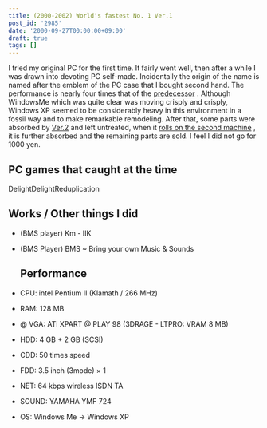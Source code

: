 ```yaml
---
title: (2000-2002) World's fastest No. 1 Ver.1
post_id: '2985'
date: '2000-09-27T00:00:00+09:00'
draft: true
tags: []
---
```


I tried my original PC for the first time. It fairly went well, then after a while I was drawn into devoting PC self-made. Incidentally the origin of the name is named after the emblem of the PC case that I bought second hand. The performance is nearly four times that of the [predecessor](https://danmaq.com/brezza5100cx) . Although WindowsMe which was quite clear was moving crisply and crisply, Windows XP seemed to be considerably heavy in this environment in a fossil way and to make remarkable remodeling. After that, some parts were absorbed by [Ver.2](https://danmaq.com/Homebuilt-2) and left untreated, when it [rolls on the second machine](https://danmaq.com/Homebuilt-3) , it is further absorbed and the remaining parts are sold. I feel I did not go for 1000 yen.

## PC games that caught at the time

DelightDelightReduplication

## Works / Other things I did

*   (BMS player) Km - IIK
*   (BMS Player) BMS ~ Bring your own Music & Sounds
    
    ## Performance
    
*   CPU: intel Pentium II (Klamath / 266 MHz)
    
*   RAM: 128 MB
*   @ VGA: ATi XPART @ PLAY 98 (3DRAGE - LTPRO: VRAM 8 MB)
*   HDD: 4 GB + 2 GB (SCSI)
*   CDD: 50 times speed
*   FDD: 3.5 inch (3mode) × 1
*   NET: 64 kbps wireless ISDN TA
*   SOUND: YAMAHA YMF 724
*   OS: Windows Me → Windows XP
